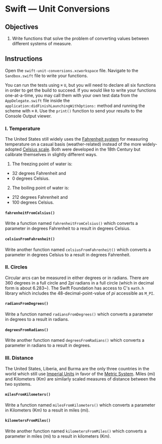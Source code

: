 # Swift — Unit Conversions

## Objectives

1. Write functions that solve the problem of converting values between different systems of measure.

## Instructions

Open the `swift-unit-conversions.xcworkspace` file. Navigate to the `Sandbox.swift` file to write your functions.

You can run the tests using `⌘` `U`, but you will need to declare all six functions in order to get the build to succeed. If you would like to write your functions one-at-a-time, you may call them with your own test data from the `AppDelegate.swift` file inside the `application:didFinishLaunchingWithOptions:` method and running the scheme with `⌘` `R`. Use the `print()` function to send your results to the Console Output viewer.

### I. Temperature

The United States still widely uses the [Fahrenheit system](https://en.wikipedia.org/wiki/Fahrenheit) for measuring temperature on a casual basis (weather-related) instead of the more widely-adopted [Celsius scale](https://en.wikipedia.org/wiki/Celsius). Both were developed in the 18th Century but calibrate themselves in slightly different ways.

1. The freezing point of water is:
  * 32 degrees Fahrenheit and
  * 0 degrees Celsius.

2. The boiling point of water is:
  * 212 degrees Fahrenheit and
  * 100 degrees Celsius.

#### `fahrenheitFromCelsius()`

Write a function named `fahrenheitFromCelsius()` which converts a parameter in degrees Fahrenheit to a result in degrees Celsius.

#### `celsiusFromFahrenheit()`

Write another function named `celsiusFromFahrenheit()` which converts a parameter in degrees Celsius to a result in degrees Fahrenheit.

### II. Circles

Circular arcs can be measured in either degrees or in radians. There are 360 degrees in a full circle and 2*pi* radians in a full circle (which in decimal form is about 6.283~). The Swift Foundation has access to C's `math.h` library which includes the 48-decimal-point-value of *pi* accessible as `M_PI`. 

#### `radiansFromDegrees()`

Write a function named `radiansFromDegrees()` which converts a parameter in degrees to a result in radians.

#### `degreesFromRadians()`

Write another function named `degreesFromRadians()` which converts a parameter in radians to a result in degrees.

### III. Distance

The United States, Liberia, and Burma are the only three countries in the world which still use [Imperial Units](https://en.wikipedia.org/wiki/Imperial_units) in favor of the [Metric System](https://en.wikipedia.org/wiki/Metric_system). Miles (mi) and Kilometers (Km) are similarly scaled measures of distance between the two systems.

#### `milesFromKilometers()`

Write a function named `milesFromKilometers()` which converts a parameter in Kilometers (Km) to a result in miles (mi).

#### `kilometersFromMiles()`

Write another function named `kilometersFromMiles()` which converts a parameter in miles (mi) to a result in kilometers (Km).
